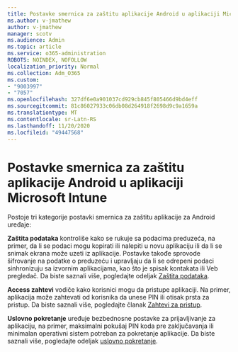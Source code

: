 ```yaml
---
title: Postavke smernica za zaštitu aplikacije Android u aplikaciji Microsoft Intune
ms.author: v-jmathew
author: v-jmathew
manager: scotv
ms.audience: Admin
ms.topic: article
ms.service: o365-administration
ROBOTS: NOINDEX, NOFOLLOW
localization_priority: Normal
ms.collection: Adm_O365
ms.custom:
- "9003997"
- "7057"
ms.openlocfilehash: 327df6e0a901037cd929cb845f805466d9bd4eff
ms.sourcegitcommit: 81c86027933c06db08d264918f2698d9c9a1659a
ms.translationtype: MT
ms.contentlocale: sr-Latn-RS
ms.lasthandoff: 11/20/2020
ms.locfileid: "49447568"
---
```

# <a name="android-app-protection-policy-settings-in-microsoft-intune"></a>Postavke smernica za zaštitu aplikacije Android u aplikaciji Microsoft Intune

Postoje tri kategorije postavki smernica za zaštitu aplikacije za Android uređaje:

**Zaštita podataka** kontroliše kako se rukuje sa podacima preduzeća, na primer, da li se podaci mogu kopirati ili nalepiti u novu aplikaciju ili da li se snimak ekrana može uzeti iz aplikacije. Postavke takođe sprovode šifrovanje na podatke o preduzeću i upravljaju da li se odreрeni podaci sinhronizuju sa izvornim aplikacijama, kao što je spisak kontakata ili Veb pregledač. Da biste saznali više, pogledajte odeljak [Zaštita podataka](https://go.microsoft.com/fwlink/?linkid=2135259).

**Access zahtevi** vodiče kako korisnici mogu da pristupe aplikaciji. Na primer, aplikacija može zahtevati od korisnika da unese PIN ili otisak prsta za pristup. Da biste saznali više, pogledajte članak [Zahtevi za pristup](https://go.microsoft.com/fwlink/?linkid=2135260).

**Uslovno pokretanje** uređuje bezbednosne postavke za prijavljivanje za aplikaciju, na primer, maksimalni pokušaj PIN koda pre zaključavanja ili minimalan operativni sistem potreban za pokretanje aplikacije. Da biste saznali više, pogledajte odeljak [uslovno pokretanje](https://go.microsoft.com/fwlink/?linkid=2135507).
